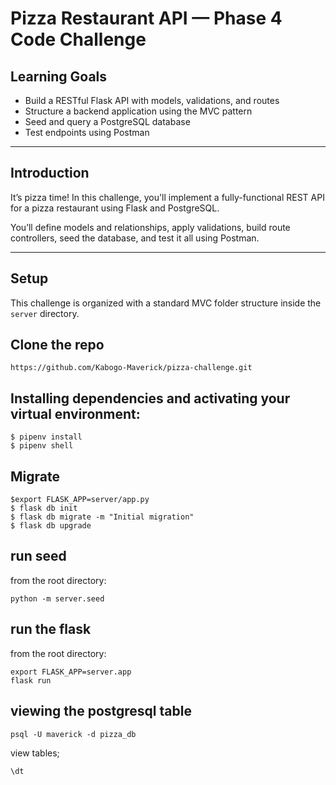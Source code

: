 # Pizza Restaurant API — Phase 4 Code Challenge

## Learning Goals

- Build a RESTful Flask API with models, validations, and routes
- Structure a backend application using the MVC pattern
- Seed and query a PostgreSQL database
- Test endpoints using Postman

---

## Introduction

It’s pizza time! In this challenge, you'll implement a fully-functional REST API for a pizza restaurant using Flask and PostgreSQL.

You’ll define models and relationships, apply validations, build route controllers, seed the database, and test it all using Postman.

---

## Setup

This challenge is organized with a standard MVC folder structure inside the `server` directory.

## Clone the repo
```console
https://github.com/Kabogo-Maverick/pizza-challenge.git 
```

## Installing dependencies and activating your virtual environment:

```console
$ pipenv install
$ pipenv shell
```


## Migrate


```console
$export FLASK_APP=server/app.py
$ flask db init
$ flask db migrate -m "Initial migration"
$ flask db upgrade
```

## run seed
from the root directory:

```console
python -m server.seed
````

## run the flask
from the root directory:

```console
export FLASK_APP=server.app
flask run
````
 
## viewing the postgresql table

```console
psql -U maverick -d pizza_db
```
view tables;

```console
\dt
